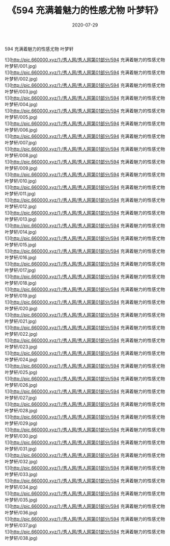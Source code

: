 ﻿---
layout: post
title:  《594 充满着魅力的性感尤物 叶梦轩》
date:   2020-07-29
img: http://pic.660000.xyz/1:/秀人网/秀人网第01部分/594 充满着魅力的性感尤物 叶梦轩/000.jpg
categories: [美女, 清纯, 唯美]
---

594 充满着魅力的性感尤物 叶梦轩

  ![](http://pic.660000.xyz/1:/秀人网/秀人网第01部分/594 充满着魅力的性感尤物 叶梦轩/001.jpg) <br> ![](http://pic.660000.xyz/1:/秀人网/秀人网第01部分/594 充满着魅力的性感尤物 叶梦轩/002.jpg) <br> ![](http://pic.660000.xyz/1:/秀人网/秀人网第01部分/594 充满着魅力的性感尤物 叶梦轩/003.jpg) <br> ![](http://pic.660000.xyz/1:/秀人网/秀人网第01部分/594 充满着魅力的性感尤物 叶梦轩/004.jpg) <br> ![](http://pic.660000.xyz/1:/秀人网/秀人网第01部分/594 充满着魅力的性感尤物 叶梦轩/005.jpg) <br> ![](http://pic.660000.xyz/1:/秀人网/秀人网第01部分/594 充满着魅力的性感尤物 叶梦轩/006.jpg) <br> ![](http://pic.660000.xyz/1:/秀人网/秀人网第01部分/594 充满着魅力的性感尤物 叶梦轩/007.jpg) <br> ![](http://pic.660000.xyz/1:/秀人网/秀人网第01部分/594 充满着魅力的性感尤物 叶梦轩/008.jpg) <br> ![](http://pic.660000.xyz/1:/秀人网/秀人网第01部分/594 充满着魅力的性感尤物 叶梦轩/009.jpg) <br> ![](http://pic.660000.xyz/1:/秀人网/秀人网第01部分/594 充满着魅力的性感尤物 叶梦轩/010.jpg) <br> ![](http://pic.660000.xyz/1:/秀人网/秀人网第01部分/594 充满着魅力的性感尤物 叶梦轩/011.jpg) <br> ![](http://pic.660000.xyz/1:/秀人网/秀人网第01部分/594 充满着魅力的性感尤物 叶梦轩/012.jpg) <br> ![](http://pic.660000.xyz/1:/秀人网/秀人网第01部分/594 充满着魅力的性感尤物 叶梦轩/013.jpg) <br> ![](http://pic.660000.xyz/1:/秀人网/秀人网第01部分/594 充满着魅力的性感尤物 叶梦轩/014.jpg) <br> ![](http://pic.660000.xyz/1:/秀人网/秀人网第01部分/594 充满着魅力的性感尤物 叶梦轩/015.jpg) <br> ![](http://pic.660000.xyz/1:/秀人网/秀人网第01部分/594 充满着魅力的性感尤物 叶梦轩/016.jpg) <br> ![](http://pic.660000.xyz/1:/秀人网/秀人网第01部分/594 充满着魅力的性感尤物 叶梦轩/017.jpg) <br> ![](http://pic.660000.xyz/1:/秀人网/秀人网第01部分/594 充满着魅力的性感尤物 叶梦轩/018.jpg) <br> ![](http://pic.660000.xyz/1:/秀人网/秀人网第01部分/594 充满着魅力的性感尤物 叶梦轩/019.jpg) <br> ![](http://pic.660000.xyz/1:/秀人网/秀人网第01部分/594 充满着魅力的性感尤物 叶梦轩/020.jpg) <br> ![](http://pic.660000.xyz/1:/秀人网/秀人网第01部分/594 充满着魅力的性感尤物 叶梦轩/021.jpg) <br> ![](http://pic.660000.xyz/1:/秀人网/秀人网第01部分/594 充满着魅力的性感尤物 叶梦轩/022.jpg) <br> ![](http://pic.660000.xyz/1:/秀人网/秀人网第01部分/594 充满着魅力的性感尤物 叶梦轩/023.jpg) <br> ![](http://pic.660000.xyz/1:/秀人网/秀人网第01部分/594 充满着魅力的性感尤物 叶梦轩/024.jpg) <br> ![](http://pic.660000.xyz/1:/秀人网/秀人网第01部分/594 充满着魅力的性感尤物 叶梦轩/025.jpg) <br> ![](http://pic.660000.xyz/1:/秀人网/秀人网第01部分/594 充满着魅力的性感尤物 叶梦轩/026.jpg) <br> ![](http://pic.660000.xyz/1:/秀人网/秀人网第01部分/594 充满着魅力的性感尤物 叶梦轩/027.jpg) <br> ![](http://pic.660000.xyz/1:/秀人网/秀人网第01部分/594 充满着魅力的性感尤物 叶梦轩/028.jpg) <br> ![](http://pic.660000.xyz/1:/秀人网/秀人网第01部分/594 充满着魅力的性感尤物 叶梦轩/029.jpg) <br> ![](http://pic.660000.xyz/1:/秀人网/秀人网第01部分/594 充满着魅力的性感尤物 叶梦轩/030.jpg) <br> ![](http://pic.660000.xyz/1:/秀人网/秀人网第01部分/594 充满着魅力的性感尤物 叶梦轩/031.jpg) <br> ![](http://pic.660000.xyz/1:/秀人网/秀人网第01部分/594 充满着魅力的性感尤物 叶梦轩/032.jpg) <br> ![](http://pic.660000.xyz/1:/秀人网/秀人网第01部分/594 充满着魅力的性感尤物 叶梦轩/033.jpg) <br> ![](http://pic.660000.xyz/1:/秀人网/秀人网第01部分/594 充满着魅力的性感尤物 叶梦轩/034.jpg) <br> ![](http://pic.660000.xyz/1:/秀人网/秀人网第01部分/594 充满着魅力的性感尤物 叶梦轩/035.jpg) <br> ![](http://pic.660000.xyz/1:/秀人网/秀人网第01部分/594 充满着魅力的性感尤物 叶梦轩/036.jpg) <br> ![](http://pic.660000.xyz/1:/秀人网/秀人网第01部分/594 充满着魅力的性感尤物 叶梦轩/037.jpg) <br> ![](http://pic.660000.xyz/1:/秀人网/秀人网第01部分/594 充满着魅力的性感尤物 叶梦轩/038.jpg) <br>